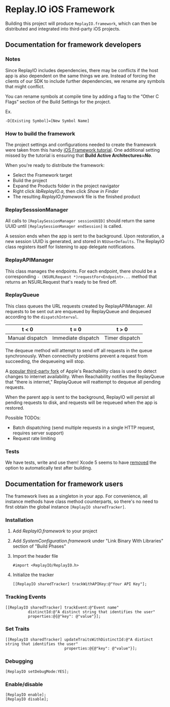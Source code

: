 # Replay.IO iOS Framework

Building this project will produce `ReplayIO.framework`, which can then be distributed and integrated into third-party iOS projects.

## Documentation for framework developers

### Notes

Since ReplayIO includes dependencies, there may be conflicts if the host app is also dependent on the same things we are. Instead of forcing the clients of our SDK to include further dependencies, we rename any symbols that might conflict.

You can rename symbols at compile time by adding a flag to the “Other C Flags” section of the Build Settings for the project.

Ex.

`-D[Existing Symbol]=[New Symbol Name]`

### How to build the framework

The project settings and configurations needed to create the framework were taken from this handy [iOS Framework tutorial](https://github.com/jverkoey/iOS-Framework). One additional setting missed by the tutorial is ensuring that **Build Active Architectures=*No***.

When you're ready to distribute the framework:

* Select the Framework target
* Build the project
* Expand the Products folder in the project navigator
* Right click *libReplayIO.a*, then click *Show in Finder*
* The resulting *ReplayIO.framework* file is the finished product

### ReplaySesssionManager

All calls to `[ReplaySessionManager sessionUUID]` should return the same UUID until `[ReplaySessionManager endSession]` is called. 

A session ends when the app is sent to the background. Upon restoration, a new session UUID is generated, and stored in `NSUserDefaults`. The ReplayIO class registers itself for listening to app delegate notifications. 

### ReplayAPIManager

This class manages the endpoints. For each endpoint, there should be a corresponding `- (NSURLRequest *)requestFor<Endpoint>...` method that returns an NSURLRequest that's ready to be fired off.

### ReplayQueue

This class queues the URL requests created by ReplayAPIManager. All requests to be sent out are enqueued by ReplayQueue and dequeued according to the `dispatchInterval`.

| t < 0           | t = 0              | t > 0          |
|-----------------|--------------------|----------------|
| Manual dispatch | Immediate dispatch | Timer dispatch |

The dequeue method will attempt to send off all requests in the queue synchronously. When connectivity problems prevent a request from succeeding, the dequeueing will stop.

A [popular third-party fork](https://github.com/tonymillion/Reachability) of Apple's Reachability class is used to detect changes to internet availability. When Reachability notifies the ReplayQueue that "there is internet," ReplayQueue will reattempt to dequeue all pending requests.

When the parent app is sent to the background, ReplayIO will persist all pending requests to disk, and requests will be requeued when the app is restored.

Possible TODOs:

* Batch dispatching (send multiple requests in a single HTTP request, requires server support)
* Request rate limiting

### Tests

We have tests, write and use them! Xcode 5 seems to have [removed](http://stackoverflow.com/questions/20605509/how-do-i-automatically-perform-unit-tests-on-each-build-and-run-action-in-xcod) the option to automatically test after building.

## Documentation for framework users

The framework lives as a singleton in your app. For convenience, all instance methods have class method counterparts, so there's no need to first obtain the global instance `[ReplayIO sharedTracker]`.

### Installation

1. Add *ReplayIO.framework* to your project
2. Add *SystemConfiguration.framework* under "Link Binary With Libraries" section of "Build Phases"
3. Import the header file
 
	```#import <ReplayIO/ReplayIO.h>```

4. Initialize the tracker

	```[[ReplayIO sharedTracker] trackWithAPIKey:@"Your API Key"];```
	
### Tracking Events

```obj-c
[[ReplayIO sharedTracker] trackEvent:@"Event name"
          distinctId:@"A distinct string that identifies the user"
          properties:@{@"key": @"value"}];
```

### Set Traits

```obj-c
[[ReplayIO sharedTracker] updateTraitsWithDistinctId:@"A distinct string that identifies the user"
                          properties:@{@"key": @"value"}];
```

### Debugging

```obj-c
[ReplayIO setDebugMode:YES];
```

### Enable/disable

```obj-c
[ReplayIO enable];
[ReplayIO disable];
```

